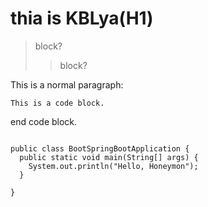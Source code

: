 thia is KBLya(H1)
=============
>block?
>>block?

This is a normal paragraph:

    This is a code block.

end code block.

<pre>
<code>
public class BootSpringBootApplication {
  public static void main(String[] args) {
    System.out.println("Hello, Honeymon");
  }

}
<!doctype html>
</code>
</pre>
